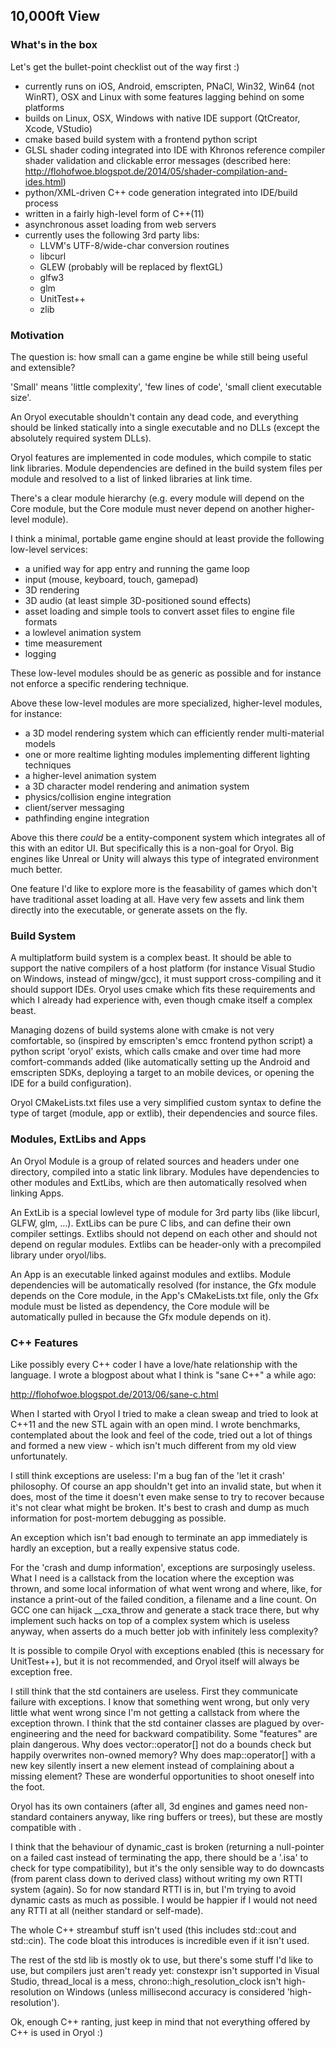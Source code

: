 ## 10,000ft View

### What's in the box

Let's get the bullet-point checklist out of the way first :)

- currently runs on iOS, Android, emscripten, PNaCl, Win32, Win64 (not WinRT), OSX and Linux
with some features lagging behind on some platforms
- builds on Linux, OSX, Windows with native IDE support (QtCreator, Xcode, VStudio)
- cmake based build system with a frontend python script
- GLSL shader coding integrated into IDE with Khronos reference compiler shader validation 
and clickable error messages (described here: http://flohofwoe.blogspot.de/2014/05/shader-compilation-and-ides.html)
- python/XML-driven C++ code generation integrated into IDE/build process
- written in a fairly high-level form of C++(11)
- asynchronous asset loading from web servers
- currently uses the following 3rd party libs: 
    - LLVM's UTF-8/wide-char conversion routines
    - libcurl
    - GLEW (probably will be replaced by flextGL)
    - glfw3
    - glm
    - UnitTest++
    - zlib

### Motivation

The question is: how small can a game engine be while still being useful and extensible?

'Small' means 'little complexity', 'few lines of code', 'small client executable size'.

An Oryol executable shouldn't contain any dead code, and everything should be linked statically
into a single executable and no DLLs (except the absolutely required system DLLs). 

Oryol features are implemented in code modules, which compile to static link libraries.
Module dependencies are defined in the build system files per module and resolved
to a list of linked libraries at link time. 

There's a clear module hierarchy (e.g. every module will depend on the Core module, 
but the Core module must never depend on another higher-level module). 

I think a minimal, portable game engine should at least provide the following 
low-level services:

- a unified way for app entry and running the game loop
- input (mouse, keyboard, touch, gamepad)
- 3D rendering
- 3D audio (at least simple 3D-positioned sound effects)
- asset loading and simple tools to convert asset files to engine file formats
- a lowlevel animation system
- time measurement
- logging

These low-level modules should be as generic as possible and for instance not
enforce a specific rendering technique.

Above these low-level modules are more specialized, higher-level modules, for 
instance:

- a 3D model rendering system which can efficiently render multi-material models
- one or more realtime lighting modules implementing different lighting techniques
- a higher-level animation system
- a 3D character model rendering and animation system
- physics/collision engine integration
- client/server messaging
- pathfinding engine integration

Above this there _could_ be a entity-component system which integrates all of this
with an editor UI. But specifically this is a non-goal for Oryol. Big engines
like Unreal or Unity will always this type of integrated environment much better.

One feature I'd like to explore more is the feasability of games which don't have
traditional asset loading at all. Have very few assets and link them directly 
into the executable, or generate assets on the fly.

### Build System

A multiplatform build system is a complex beast. It should be able to 
support the native compilers of a host platform (for instance Visual Studio
on Windows, instead of mingw/gcc), it must support cross-compiling and it
should support IDEs. Oryol uses cmake which fits these
requirements and which I already had experience with, even though cmake 
itself a complex beast.

Managing dozens of build systems alone with cmake is not very comfortable, so (inspired by
emscripten's emcc frontend python script) a python script 'oryol' exists, which
calls cmake and over time had more comfort-commands added (like automatically 
setting up the Android and emscripten SDKs, deploying a target to an mobile devices,
or opening the IDE for a build configuration).

Oryol CMakeLists.txt files use a very simplified custom syntax to define
the type of target (module, app or extlib), their dependencies and source files.

### Modules, ExtLibs and Apps

An Oryol Module is a group of related sources and headers under one directory, compiled
into a static link library. Modules have dependencies to other modules and ExtLibs,
which are then automatically resolved when linking Apps.

An ExtLib is a special lowlevel type of module for 3rd party libs (like libcurl, GLFW, glm, ...).
ExtLibs can be pure C libs, and can define their own compiler settings. Extlibs should
not depend on each other and should not depend on regular modules. Extlibs can be header-only
with a precompiled library under oryol/libs.

An App is an executable linked against modules and extlibs. Module dependencies 
will be automatically resolved (for instance, the Gfx module depends on the Core
module, in the App's CMakeLists.txt file, only the Gfx module must be listed
as dependency, the Core module will be automatically pulled in because the Gfx 
module depends on it).

### C++ Features

Like possibly every C++ coder I have a love/hate relationship with the language.
I wrote a blogpost about what I think is "sane C++" a while ago:

http://flohofwoe.blogspot.de/2013/06/sane-c.html

When I started with Oryol I tried to make a clean sweap and tried to 
look at C++11 and the new STL again with an open mind. I wrote benchmarks, contemplated
about the look and feel of the code, tried out a lot of things and formed a new 
view - which isn't much different from my old view unfortunately.

I still think exceptions are useless: I'm a bug fan of the 'let it crash'
philosophy. Of course an app shouldn't get into an invalid state, but when
it does, most of the time it doesn't even make sense to try to recover because
it's not clear what might be broken. It's best to crash and dump as much 
information for post-mortem debugging as possible. 

An exception which isn't bad enough to terminate an app immediately is 
hardly an exception, but a really expensive status code.

For the 'crash and dump information', exceptions are surposingly useless.
What I need is a callstack from the location where the exception was thrown,
and some local information of what went wrong and where, like, for instance
a print-out of the failed condition, a filename and a line count. On GCC one 
can hijack __cxa_throw and generate a stack trace there, but why implement
such hacks on top of a complex system which is useless anyway, when asserts
do a much better job with infinitely less complexity?

It is possible to compile Oryol with exceptions enabled (this is necessary for
UnitTest++), but it is not recommended, and Oryol itself will always be 
exception free.

I still think that the std containers are useless. First they communicate failure
with exceptions. I know that something went wrong, but only very little 
what went wrong since I'm not getting a callstack from where the exception thrown. 
I think that the std container classes are plagued by over-engineering and
the need for backward compatibility. Some "features" are plain dangerous. 
Why does vector::operator[] not do a bounds check but happily overwrites 
non-owned memory? Why does map::operator[] with a new key silently insert a 
new element instead of complaining about a missing element? These are 
wonderful opportunities to shoot oneself into the foot.

Oryol has its own containers (after all, 3d engines and games need non-standard
containers anyway, like ring buffers or trees), but these are mostly compatible 
with <algorithm>.

I think that the behaviour of dynamic_cast is broken (returning a null-pointer
on a failed cast instead of terminating the app, there should be a '.isa' to
check for type compatibility), but it's the only sensible way to do downcasts
(from parent class down to derived class) without writing my own RTTI system 
(again). So for now standard RTTI is in, but I'm trying to avoid dynamic casts as much 
as possible. I would be happier if I would not need any RTTI at all (neither standard
or self-made).

The whole C++ streambuf stuff isn't used (this includes std::cout and std::cin).
The code bloat this introduces is incredible even if it isn't used. 

The rest of the std lib is mostly ok to use, but there's some stuff I'd like
to use, but compilers just aren't ready yet: constexpr isn't supported in 
Visual Studio, thread_local is a mess, chrono::high_resolution_clock isn't
high-resolution on Windows (unless millisecond accuracy is considered 'high-resolution').

Ok, enough C++ ranting, just keep in mind that not everything offered by
C++ is used in Oryol :)

